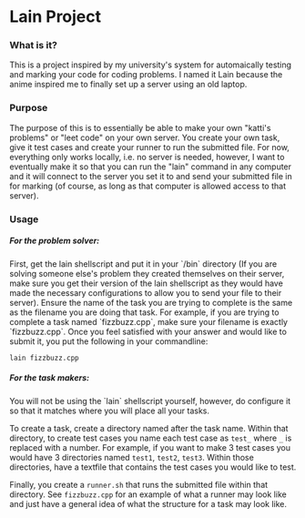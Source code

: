 <h1>Lain Project</h1>

<h3>What is it?</h3>
This is a project inspired by my university's system for automaically testing and marking your code for coding problems. I named it Lain because the anime inspired me to finally set up a server using an old laptop.

<h3>Purpose</h3>
The purpose of this is to essentially be able to make your own "katti's problems" or "leet code" on your own server. You create your own task, give it test cases and create your runner to run the submitted file. For now, everything only works locally, i.e. no server is needed, however, I want to eventually make it so that you can run the "lain" command in any computer and it will connect to the server you set it to and send your submitted file in for marking (of course, as long as that computer is allowed access to that server).

<h3>Usage</h3>
<h5>For the problem solver:</h5>
First, get the lain shellscript and put it in your `/bin` directory (If you are solving someone else's problem they created themselves on their server, make sure you get their version of the lain shellscript as they would have made the necessary configurations to allow you to send your file to their server). Ensure the name of the task you are trying to complete is the same as the filename you are doing that task. For example, if you are trying to complete a task named `fizzbuzz.cpp`, make sure your filename is exactly `fizzbuzz.cpp`. Once you feel satisfied with your answer and would like to submit it, you put the following in your commandline:

`lain fizzbuzz.cpp`

<h5>For the task makers:</h5>
You will not be using the `lain` shellscript yourself, however, do configure it so that it matches where you will place all your tasks.

To create a task, create a directory named after the task name. Within that directory, to create test cases you name each test case as `test_` where `_` is replaced with a number. For example, if you want to make 3 test cases you would have 3 directories named `test1`, `test2`, `test3`. Within those directories, have a textfile that contains the test cases you would like to test.

Finally, you create a `runner.sh` that runs the submitted file within that directory. See `fizzbuzz.cpp` for an example of what a runner may look like and just have a general idea of what the structure for a task may look like.
